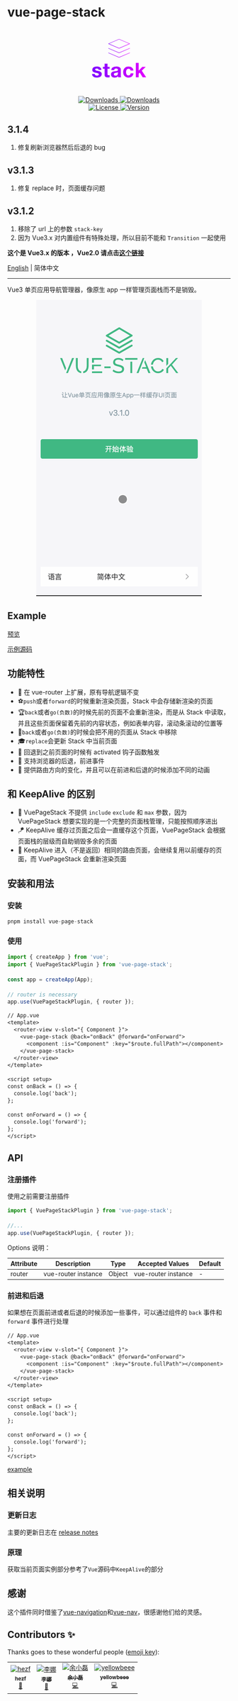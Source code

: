 # vue-page-stack

<p align="center">
  <svg width="200" viewBox="0 0 327.31497027104996 221.87499999999997" class="looka-1j8o68f">
         <defs id="SvgjsDefs1620">
            <linearGradient id="SvgjsLinearGradient1627">
              <stop id="SvgjsStop1628" stop-color="#7f00ff" offset="0"></stop>
              <stop id="SvgjsStop1629" stop-color="#e100ff" offset="1"></stop>
            </linearGradient>
            <linearGradient id="SvgjsLinearGradient1630">
              <stop id="SvgjsStop1631" stop-color="#7f00ff" offset="0"></stop>
              <stop id="SvgjsStop1632" stop-color="#e100ff" offset="1"></stop>
            </linearGradient>
            <linearGradient id="SvgjsLinearGradient1633">
              <stop id="SvgjsStop1634" stop-color="#7f00ff" offset="0"></stop>
              <stop id="SvgjsStop1635" stop-color="#e100ff" offset="1"></stop>
            </linearGradient>
          </defs>
          <g
            id="SvgjsG1622"
            featurekey="symbolFeature-0"
            transform="matrix(1.4392189553564954,0,0,1.4392189553564954,92.03904948708293,2.2474866792680075)"
            fill="url(#SvgjsLinearGradient1630)"
          >
            <title xmlns="http://www.w3.org/2000/svg">52 all</title>
            <path
              xmlns="http://www.w3.org/2000/svg"
              d="M22.53,38.82,49.8,50.46a.5.5,0,0,0,.39,0L77.47,38.82a.5.5,0,0,0,0-.92L50.2,26.27a.51.51,0,0,0-.39,0L22.53,37.9a.5.5,0,0,0,0,.92ZM50,27.27,76,38.36,50,49.46,24,38.36Z"
            ></path>
            <path
              xmlns="http://www.w3.org/2000/svg"
              d="M77.08,61.18,50,72.73,22.92,61.18a.5.5,0,1,0-.39.92L49.8,73.73a.5.5,0,0,0,.39,0L77.47,62.1a.5.5,0,1,0-.39-.92Z"
            ></path>
            <path
              xmlns="http://www.w3.org/2000/svg"
              d="M77.08,49.54,50,61.09,22.92,49.54a.5.5,0,0,0-.39.92L49.8,62.1a.5.5,0,0,0,.39,0L77.47,50.46a.5.5,0,1,0-.39-.92Z"
            ></path>
          </g>
          <g
            id="SvgjsG1623"
            featurekey="nameFeature-0"
            transform="matrix(1.8679716093169987,0,0,1.8679716093169987,61.833154108940406,106.63040557324561)"
            fill="url(#SvgjsLinearGradient1633)"
          >
            <path
              d="M10.64 18.76 c2.7733 0 4.94 0.56004 6.5 1.68 s2.4333 2.76 2.62 4.92 l-5.4 0 c-0.08 -0.98668 -0.44 -1.7 -1.08 -2.14 s-1.5733 -0.66 -2.8 -0.66 c-1.0667 0 -1.86 0.16 -2.38 0.48 s-0.78 0.8 -0.78 1.44 c0 0.48 0.17332 0.88 0.52 1.2 s0.87336 0.6 1.58 0.84 s1.4867 0.44 2.34 0.6 c2.5867 0.50668 4.4132 1.0267 5.48 1.56 s1.8467 1.1733 2.34 1.92 s0.74 1.6667 0.74 2.76 c0 2.32 -0.84668 4.1 -2.54 5.34 s-3.9933 1.86 -6.9 1.86 c-3.04 0 -5.4068 -0.65332 -7.1 -1.96 s-2.5666 -3.08 -2.62 -5.32 l5.4 0 c0 1.0667 0.41332 1.9134 1.24 2.54 s1.8667 0.94 3.12 0.94 c1.0667 0 1.9534 -0.23332 2.66 -0.7 s1.06 -1.1134 1.06 -1.94 c0 -0.53332 -0.22 -0.97332 -0.66 -1.32 s-1.06 -0.65336 -1.86 -0.92004 s-2.04 -0.57336 -3.72 -0.92004 c-1.3333 -0.26668 -2.52 -0.62668 -3.56 -1.08 s-1.8333 -1.0466 -2.38 -1.78 s-0.82 -1.6333 -0.82 -2.7 c0 -1.36 0.32668 -2.5467 0.98 -3.56 s1.6533 -1.78 3 -2.3 s3.02 -0.78 5.02 -0.78 z M31.747 13.120000000000001 l0.000039062 6.2 l4.16 0 l0 3.8 l-4.16 0 l0 10.24 c0 0.96 0.16 1.6 0.48 1.92 s0.96 0.48 1.92 0.48 c0.69332 0 1.28 -0.05332 1.76 -0.16 l0 4.44 c-0.8 0.13332 -1.92 0.2 -3.36 0.2 c-2.1867 0 -3.8134 -0.37332 -4.88 -1.12 s-1.6 -2.04 -1.6 -3.88 l0 -12.12 l-3.44 0 l0 -3.8 l3.44 0 l0 -6.2 l5.68 0 z M49.054 18.76 c6.0268 0.02668 9.04 1.9866 9.04 5.88 l0 10.96 c0 2.0267 0.24 3.4934 0.72 4.4 l-5.76 0 c-0.21332 -0.64 -0.34664 -1.3067 -0.39996 -2 c-1.68 1.7067 -4 2.56 -6.96 2.56 c-2.16 0 -3.8733 -0.54668 -5.14 -1.64 s-1.9 -2.6133 -1.9 -4.56 c0 -1.8933 0.6 -3.36 1.8 -4.4 c1.2267 -1.0933 3.4534 -1.7866 6.68 -2.08 c2.2933 -0.24 3.7466 -0.54 4.36 -0.9 s0.92 -0.91332 0.92 -1.66 c0 -0.93332 -0.28 -1.6266 -0.84 -2.08 s-1.4933 -0.68 -2.8 -0.68 c-1.2 0 -2.1067 0.24668 -2.72 0.74 s-0.97332 1.2866 -1.08 2.38 l-5.68 0 c0.13332 -2.2667 1.0666 -3.9867 2.8 -5.16 s4.0532 -1.76 6.96 -1.76 z M44.334 34.12 c0 1.76 1.16 2.64 3.48 2.64 c3.04 -0.02668 4.5732 -1.5867 4.6 -4.68 l0 -2.2 c-0.45332 0.45332 -1.6 0.78664 -3.44 0.99996 c-1.6 0.18668 -2.7733 0.51336 -3.52 0.98004 s-1.12 1.22 -1.12 2.26 z M73.321 18.76 c2.8 0 5.08 0.71328 6.84 2.14 s2.72 3.3267 2.88 5.7 l-5.56 0 c-0.37332 -2.3733 -1.7733 -3.56 -4.2 -3.56 c-1.4933 0 -2.6733 0.61332 -3.54 1.84 s-1.3 2.8534 -1.3 4.88 c0 1.9467 0.41332 3.52 1.24 4.72 s1.9867 1.8 3.48 1.8 c2.5867 0 4.0932 -1.4 4.52 -4.2 l5.48 0 c-0.37332 2.7467 -1.4333 4.8468 -3.18 6.3 s-4.0068 2.18 -6.78 2.18 c-3.0667 0 -5.5732 -0.98 -7.52 -2.94 s-2.92 -4.5132 -2.92 -7.66 c0 -3.4133 0.96 -6.1332 2.88 -8.16 s4.48 -3.04 7.68 -3.04 z M93.468 11.440000000000001 l0 15.32 l7.16 -7.44 l6.72 0 l-7.8 7.6 l8.68 13.08 l-6.88 0 l-5.68 -9.24 l-2.2 2.12 l0 7.12 l-5.68 0 l0 -28.56 l5.68 0 z"
            ></path>
          </g>
  </svg>
</p>

<p align="center">
  <a href="https://www.npmjs.com/package/vue-page-stack">
    <img src="https://img.shields.io/npm/dt/vue-page-stack.svg" alt="Downloads">
  </a>
  <a href="https://www.npmjs.com/package/vue-page-stack">
    <img src="https://img.shields.io/npm/dm/vue-page-stack.svg" alt="Downloads">
  </a>
  <br>
  <a href="https://github.com/hezhongfeng/vue-page-stack/blob/master/LICENSE.md">
    <img src="https://img.shields.io/npm/l/vue-page-stack.svg" alt="License">
  </a>
  <a href="https://www.npmjs.com/package/vue-page-stack">
    <img src="https://img.shields.io/npm/v/vue-page-stack.svg" alt="Version">
  </a>
</p>


## 3.1.4

1. 修复刷新浏览器然后后退的 bug

## v3.1.3

1. 修复 replace 时，页面缓存问题

## v3.1.2

1. 移除了 url 上的参数 `stack-key`
2. 因为 Vue3.x 对内置组件有特殊处理，所以目前不能和 `Transition` 一起使用

**这个是 Vue3.x 的版本 ，Vue2.0 请点击[这个链接](https://github.com/hezhongfeng/vue-page-stack/tree/v1.5.0)**

[English](./README.md) | 简体中文

---

Vue3 单页应用导航管理器，像原生 app 一样管理页面栈而不是销毁。

<div align="center">
  <img src="https://raw.githubusercontent.com/hezhongfeng/images/master/vue-page-stack.gif">
</div>

## Example

[预览](http://vue-page-stack-example.vercel.app/)

[示例源码](https://github.com/hezhongfeng/vue-page-stack-example)

## 功能特性

- 🐉 在 vue-router 上扩展，原有导航逻辑不变
- ⚽`push`或者`forward`的时候重新渲染页面，Stack 中会存储新渲染的页面
- 🏆`back`或者`go(负数)`的时候先前的页面不会重新渲染，而是从 Stack 中读取，并且这些页面保留着先前的内容状态，例如表单内容，滚动条滚动的位置等
- 🏈`back`或者`go(负数)`的时候会把不用的页面从 Stack 中移除
- 🎓`replace`会更新 Stack 中当前页面
- 🎉 回退到之前页面的时候有 activated 钩子函数触发
- 🚀 支持浏览器的后退，前进事件
- 🐰 提供路由方向的变化，并且可以在前进和后退的时候添加不同的动画

## 和 KeepAlive 的区别

- 🌱 VuePageStack 不提供 `include` `exclude` 和 `max` 参数，因为 VuePageStack 想要实现的是一个完整的页面栈管理，只能按照顺序进出
- 🪁 KeepAlive 缓存过页面之后会一直缓存这个页面，VuePageStack 会根据页面栈的层级而自助销毁多余的页面
- 🧬 KeepAlive 进入（不是返回）相同的路由页面，会继续复用以前缓存的页面，而 VuePageStack 会重新渲染页面

## 安装和用法

### 安装

```js
pnpm install vue-page-stack
```

### 使用

```js
import { createApp } from 'vue';
import { VuePageStackPlugin } from 'vue-page-stack';

const app = createApp(App);

// router is necessary
app.use(VuePageStackPlugin, { router });
```

```vue
// App.vue
<template>
  <router-view v-slot="{ Component }">
    <vue-page-stack @back="onBack" @forward="onForward">
      <component :is="Component" :key="$route.fullPath"></component>
    </vue-page-stack>
  </router-view>
</template>

<script setup>
const onBack = () => {
  console.log('back');
};

const onForward = () => {
  console.log('forward');
};
</script>
```

## API

### 注册插件

使用之前需要注册插件

```js
import { VuePageStackPlugin } from 'vue-page-stack';

//...
app.use(VuePageStackPlugin, { router });
```

Options 说明：

| Attribute | Description         | Type   | Accepted Values     | Default        |
| --------- | ------------------- | ------ | ------------------- | -------------- |
| router    | vue-router instance | Object | vue-router instance | -              |

### 前进和后退

如果想在页面前进或者后退的时候添加一些事件，可以通过组件的 `back` 事件和 `forward` 事件进行处理

```vue
// App.vue
<template>
  <router-view v-slot="{ Component }">
    <vue-page-stack @back="onBack" @forward="onForward">
      <component :is="Component" :key="$route.fullPath"></component>
    </vue-page-stack>
  </router-view>
</template>

<script setup>
const onBack = () => {
  console.log('back');
};

const onForward = () => {
  console.log('forward');
};
</script>
```

[example](https://github.com/hezhongfeng/vue-page-stack-example/blob/master/src/App.vue)

## 相关说明

### 更新日志

主要的更新日志在 [release notes](https://github.com/hezhongfeng/vue-page-stack/releases)

### 原理

获取当前页面实例部分参考了`Vue`源码中`KeepAlive`的部分

## 感谢

这个插件同时借鉴了[vue-navigation](https://github.com/zack24q/vue-navigation)和[vue-nav](https://github.com/nearspears/vue-nav)，很感谢他们给的灵感。

## Contributors ✨

Thanks goes to these wonderful people ([emoji key](https://allcontributors.org/docs/en/emoji-key)):

<table>
  <tr>
    <td align="center"><a href="http://hezf.online"><img src="https://avatars2.githubusercontent.com/u/12163050?v=4" width="100px;" alt="hezf"/><br /><sub><b>hezf</b></sub></a><br /><a href="#design-hezhongfeng" title="Design">🎨</a></td>
    <td align="center"><a href="https://github.com/woshilina"><img src="https://avatars0.githubusercontent.com/u/28744945?v=4" width="100px;" alt="李娜"/><br /><sub><b>李娜</b></sub></a><br /><a href="https://github.com/hezhongfeng/vue-page-stack/commits?author=woshilina" title="Documentation">📖</a></td>
    <td align="center"><a href="https://github.com/yuxiaolei1989"><img src="https://avatars0.githubusercontent.com/u/7732447?v=4" width="100px;" alt="余小磊"/><br /><sub><b>余小磊</b></sub></a><br /><a href="https://github.com/hezhongfeng/vue-page-stack/commits?author=yuxiaolei1989" title="Code">💻</a></td>
    <td align="center"><a href="https://github.com/yellowbeee"><img src="https://avatars0.githubusercontent.com/u/16685984?v=4" width="100px;" alt="yellowbeee"/><br /><sub><b>yellowbeee</b></sub></a><br /><a href="https://github.com/hezhongfeng/vue-page-stack/commits?author=yellowbeee" title="Code">💻</a></td>
  </tr>
</table>
